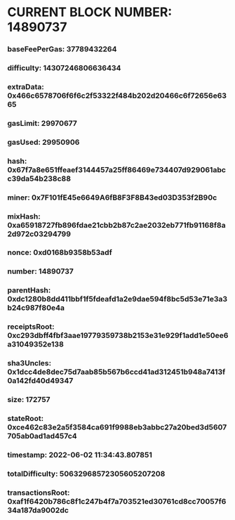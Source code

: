 # CURRENT BLOCK NUMBER: 14890737

### baseFeePerGas: 37789432264
### difficulty: 14307246806636434
### extraData: 0x466c6578706f6f6c2f53322f484b202d20466c6f72656e6365
### gasLimit: 29970677
### gasUsed: 29950906
### hash: 0x67f7a8e651ffeaef3144457a25ff86469e734407d929061abcc39da54b238c88
### miner: 0x7F101fE45e6649A6fB8F3F8B43ed03D353f2B90c
### mixHash: 0xa65918727fb896fdae21cbb2b87c2ae2032eb771fb91168f8a2d972c03294799
### nonce: 0xd0168b9358b53adf
### number: 14890737
### parentHash: 0xdc1280b8dd411bbf1f5fdeafd1a2e9dae594f8bc5d53e71e3a3b24c987f80e4a
### receiptsRoot: 0xc293dbff4fbf3aae19779359738b2153e31e929f1add1e50ee6a31049352e138
### sha3Uncles: 0x1dcc4de8dec75d7aab85b567b6ccd41ad312451b948a7413f0a142fd40d49347
### size: 172757
### stateRoot: 0xce462c83e2a5f3584ca691f9988eb3abbc27a20bed3d5607705ab0ad1ad457c4
### timestamp: 2022-06-02 11:34:43.807851
### totalDifficulty: 50632968572305605207208
### transactionsRoot: 0xaf1f6420b786c8f1c247b4f7a703521ed30761cd8cc70057f634a187da9002dc
